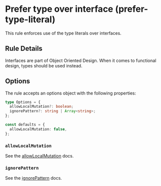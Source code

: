 # Prefer type over interface (prefer-type-literal)

This rule enforces use of the type literals over interfaces.

## Rule Details

Interfaces are part of Object Oriented Design. When it comes to functional design, types should be used instead.

## Options

The rule accepts an options object with the following properties:

```ts
type Options = {
  allowLocalMutation?: boolean;
  ignorePattern?: string | Array<string>;
};

const defaults = {
  allowLocalMutation: false,
};
```

### `allowLocalMutation`

See the [allowLocalMutation](./options/allow-local-mutation.md) docs.

### `ignorePattern`

See the [ignorePattern](./options/ignore-pattern.md) docs.
